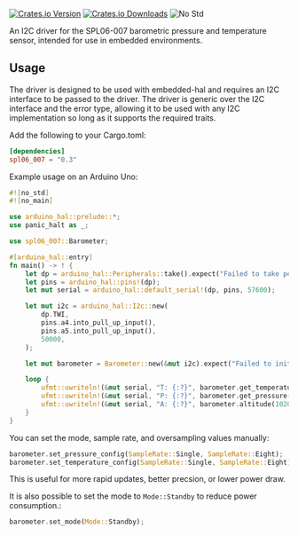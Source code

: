 [![Crates.io Version][crates-io-badge]][crates-io]
[![Crates.io Downloads][crates-io-download-badge]][crates-io-download]
![No Std][no-std-badge]

An I2C driver for the SPL06-007 barometric pressure and temperature sensor, intended for use in embedded environments.

## Usage

The driver is designed to be used with embedded-hal and requires an I2C interface to be passed to the driver. The driver is generic over the I2C interface and the error type, allowing it to be used with any I2C implementation so long as it supports the required traits.

Add the following to your Cargo.toml:

```toml
[dependencies]
spl06_007 = "0.3"
```

Example usage on an Arduino Uno:

```rust
#![no_std]
#![no_main]

use arduino_hal::prelude::*;
use panic_halt as _;

use spl06_007::Barometer;

#[arduino_hal::entry]
fn main() -> ! {
    let dp = arduino_hal::Peripherals::take().expect("Failed to take peripherals");
    let pins = arduino_hal::pins!(dp);
    let mut serial = arduino_hal::default_serial!(dp, pins, 57600);

    let mut i2c = arduino_hal::I2c::new(
        dp.TWI,
        pins.a4.into_pull_up_input(),
        pins.a5.into_pull_up_input(),
        50000,
    );

    let mut barometer = Barometer::new(&mut i2c).expect("Failed to initialise barometer");

    loop {
        ufmt::uwriteln!(&mut serial, "T: {:?}", barometer.get_temperature().unwrap() as u16).void_unwrap();
        ufmt::uwriteln!(&mut serial, "P: {:?}", barometer.get_pressure().unwrap() as u16).void_unwrap();
        ufmt::uwriteln!(&mut serial, "A: {:?}", barometer.altitude(1020.0).unwrap() as u16).void_unwrap();
    }
}
```

You can set the mode, sample rate, and oversampling values manually:

```rust
barometer.set_pressure_config(SampleRate::Single, SampleRate::Eight);
barometer.set_temperature_config(SampleRate::Single, SampleRate::Eight);
```

This is useful for more rapid updates, better precsion, or lower power draw. 

It is also possible to set the mode to `Mode::Standby` to reduce power consumption.: 

```rust
barometer.set_mode(Mode::Standby);
```

<!-- Badges -->
[crates-io]: https://crates.io/crates/spl06-007
[crates-io-badge]: https://img.shields.io/crates/v/spl06-007.svg?maxAge=3600
[crates-io-download]: https://crates.io/crates/spl06-007
[crates-io-download-badge]: https://img.shields.io/crates/d/spl06-007.svg?maxAge=3600
[no-std-badge]: https://img.shields.io/badge/no__std-yes-blue